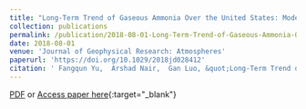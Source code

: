 ```yaml
---
title: "Long-Term Trend of Gaseous Ammonia Over the United States: Modeling and Comparison With Observations"
collection: publications
permalink: /publication/2018-08-01-Long-Term-Trend-of-Gaseous-Ammonia-Over-the-United-States-Modeling-and-Comparison-With-Observations
date: 2018-08-01
venue: 'Journal of Geophysical Research: Atmospheres'
paperurl: 'https://doi.org/10.1029/2018jd028412'
citation: ' Fangqun Yu,  Arshad Nair,  Gan Luo, &quot;Long-Term Trend of Gaseous Ammonia Over the United States: Modeling and Comparison With Observations.&quot; Journal of Geophysical Research: Atmospheres, 2018.'
---
```

[PDF](/files/Yu2018-ammonialongterm.pdf) or [Access paper here](https://doi.org/10.1029/2018jd028412){:target="_blank"}

